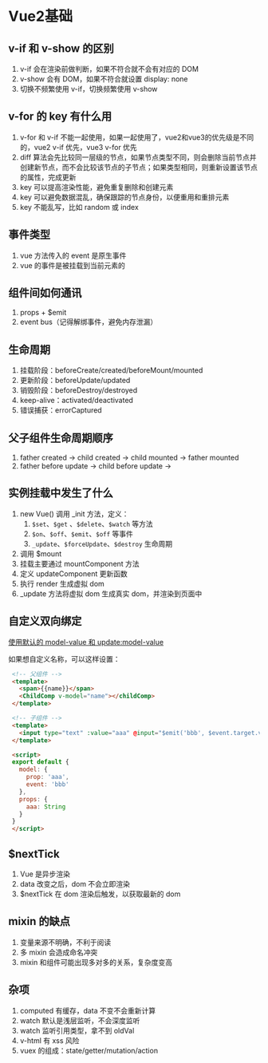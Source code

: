 # Vue2基础

## v-if 和 v-show 的区别

1. v-if 会在渲染前做判断，如果不符合就不会有对应的 DOM
2. v-show 会有 DOM，如果不符合就设置 display: none
3. 切换不频繁使用 v-if，切换频繁使用 v-show

## v-for 的 key 有什么用

1. v-for 和 v-if 不能一起使用，如果一起使用了，vue2和vue3的优先级是不同的，vue2 v-if 优先，vue3 v-for 优先
2. diff 算法会先比较同一层级的节点，如果节点类型不同，则会删除当前节点并创建新节点，而不会比较该节点的子节点；如果类型相同，则重新设置该节点的属性，完成更新
3. key 可以提高渲染性能，避免重复删除和创建元素
4. key 可以避免数据混乱，确保跟踪的节点身份，以便重用和重排元素
5. key 不能乱写，比如 random 或 index

## 事件类型

1. vue 方法传入的 event 是原生事件
2. vue 的事件是被挂载到当前元素的

## 组件间如何通讯

1. props + $emit
2. event bus（记得解绑事件，避免内存泄漏）

## 生命周期

1. 挂载阶段：beforeCreate/created/beforeMount/mounted
2. 更新阶段：beforeUpdate/updated
3. 销毁阶段：beforeDestroy/destroyed
4. keep-alive：activated/deactivated
5. 错误捕获：errorCaptured

## 父子组件生命周期顺序

1. father created -> child created -> child mounted -> father mounted
2. father before update -> child before update ->

## 实例挂载中发生了什么

1. new Vue() 调用 _init 方法，定义：
   1. `$set`、`$get` 、`$delete`、`$watch` 等方法
   2. `$on`、`$off`、`$emit`、`$off` 等事件
   3. `_update`、`$forceUpdate`、`$destroy` 生命周期
2. 调用 $mount
3. 挂载主要通过 mountComponent 方法
4. 定义 updateComponent 更新函数
5. 执行 render 生成虚拟 dom
6. _update 方法将虚拟 dom 生成真实 dom，并渲染到页面中

## 自定义双向绑定

[使用默认的 model-value 和 update:model-value](https://cn.vuejs.org/guide/components/v-model)

如果想自定义名称，可以这样设置：

```html
 <!-- 父组件 -->
 <template>
   <span>{{name}}</span>
   <ChildComp v-model="name"></childComp>
 </template>

 <!-- 子组件 -->
 <template>
   <input type="text" :value="aaa" @input="$emit('bbb', $event.target.value)" />
 </template>

 <script>
 export default {
   model: {
     prop: 'aaa',
     event: 'bbb'
   },
   props: {
     aaa: String
   }
 }
 </script>
```

## $nextTick

1. Vue 是异步渲染
2. data 改变之后，dom 不会立即渲染
3. $nextTick 在 dom 渲染后触发，以获取最新的 dom

## mixin 的缺点

1. 变量来源不明确，不利于阅读
2. 多 mixin 会造成命名冲突
3. mixin 和组件可能出现多对多的关系，复杂度变高

## 杂项

1. computed 有缓存，data 不变不会重新计算
2. watch 默认是浅层监听，不会深度监听
3. watch 监听引用类型，拿不到 oldVal
4. v-html 有 xss 风险
5. vuex 的组成：state/getter/mutation/action
